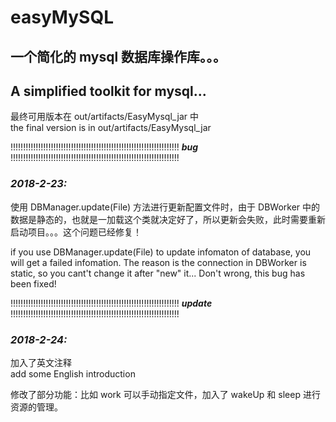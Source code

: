 # easyMySQL
## 一个简化的 mysql 数据库操作库。。。                                                                                     
## A simplified toolkit for mysql...

最终可用版本在 out/artifacts/EasyMysql_jar 中<br/>
the final version is in out/artifacts/EasyMysql_jar

!!!!!!!!!!!!!!!!!!!!!!!!!!!!!!!!!!!!!!!!!!!!!!!!!!!!!!!!!!!!!!!!!!! ***bug*** !!!!!!!!!!!!!!!!!!!!!!!!!!!!!!!!!!!!!!!!!!!!!!!!!!!!!!!!!!!!!!!!!!!

### *2018-2-23:*<br/>
使用 DBManager.update(File) 方法进行更新配置文件时，由于 DBWorker 中的数据是静态的，也就是一加载这个类就决定好了，所以更新会失败，此时需要重新启动项目。。。这个问题已经修复！

if you use DBManager.update(File) to update infomaton of database, you will get a failed infomation. The reason is the connection in DBWorker is static, so you cant't change it after "new" it... Don't wrong, this bug has been fixed!

!!!!!!!!!!!!!!!!!!!!!!!!!!!!!!!!!!!!!!!!!!!!!!!!!!!!!!!!!!!!!!!!!!! ***update*** !!!!!!!!!!!!!!!!!!!!!!!!!!!!!!!!!!!!!!!!!!!!!!!!!!!!!!!!!!!!!!!!!!!

### *2018-2-24:*<br/> 
加入了英文注释<br/>
add some English introduction<br/>     

修改了部分功能：比如 work 可以手动指定文件，加入了 wakeUp 和 sleep 进行资源的管理。<br/>
